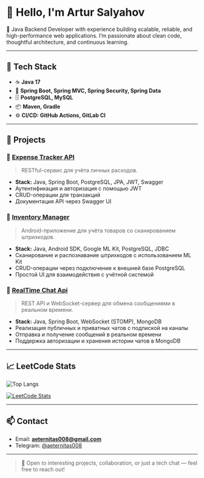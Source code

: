 <!--
Here are some ideas to get you started:

- 🔭 I’m currently working on ...
- 🌱 I’m currently learning ...
- 👯 I’m looking to collaborate on ...
- 🤔 I’m looking for help with ...
- 💬 Ask me about ...
- 📫 How to reach me: ...
- 😄 Pronouns: ...
- ⚡ Fun fact: ...
-->

# 👋 Hello, I'm Artur Salyahov

🎯 Java Backend Developer with experience building scalable, reliable, and high-performance web applications. I’m passionate about clean code, thoughtful architecture, and continuous learning.

---

## 🚀 Tech Stack

- ☕ **Java 17**
- 🧱 **Spring Boot, Spring MVC, Spring Security, Spring Data**
- 🗄️ **PostgreSQL, MySQL**
- 📦 **Maven, Gradle**
- ⚙️ **CI/CD: GitHub Actions, GitLab CI**

---

## 📂 Projects

### 🔹 [Expense Tracker API](https://github.com/aeternitas008/ExpenseTrackerApi)
> RESTful-сервис для учёта личных расходов.
- **Stack:** Java, Spring Boot, PostgreSQL, JPA, JWT, Swagger
- Аутентификация и авторизация с помощью JWT
- CRUD-операции для транзакций
- Документация API через Swagger UI
  
### 🔹 [Inventory Manager](https://github.com/aeternitas008/InventoryManager)
> Android-приложение для учёта товаров со сканированием штрихкодов.
- **Stack:** Java, Android SDK, Google ML Kit, PostgreSQL, JDBC
- Сканирование и распознавание штрихкодов с использованием ML Kit
- CRUD-операции через подключение к внешней базе PostgreSQL
- Простой UI для взаимодействия с учётной системой

### 🔹 [RealTime Chat Api](https://github.com/aeternitas008/ChatApi)
> REST API и WebSocket-сервер для обмена сообщениями в реальном времени.
- **Stack:** Java, Spring Boot, WebSocket (STOMP), MongoDB
- Реализация публичных и приватных чатов с подпиской на каналы
- Отправка и получение сообщений в реальном времени
- Поддержка авторизации и хранения истории чатов в MongoDB

---
<!--
## 📈 GitHub & LeetCode Stats
-->
## 📈 LeetCode Stats

<!--
[![GitHub stats](https://github-readme-stats.vercel.app/api?username=aeternitas008&show_icons=true&theme=radical)](https://github.com/aeternitas008/github-readme-stats)  
-->
![Top Langs](https://github-readme-stats.vercel.app/api/top-langs/?username=aeternitas008&show_icons=true&theme=dark)

[![LeetCode Stats](https://leetcard.jacoblin.cool/aeternitas008?theme=dark&font=Cambo&ext=contest)](https://leetcode.com/aeternitas008)

---

## 📫 Contact

- Email: **aeternitas008@gmail.com**
- Telegram: [@aeternitas008](https://t.me/aeternitas008)

---

> 🤝 Open to interesting projects, collaboration, or just a tech chat — feel free to reach out!
